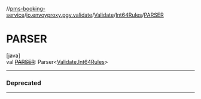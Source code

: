 //[pms-booking-service](../../../../index.md)/[io.envoyproxy.pgv.validate](../../index.md)/[Validate](../index.md)/[Int64Rules](index.md)/[PARSER](-p-a-r-s-e-r.md)

# PARSER

[java]\
val [~~PARSER~~](-p-a-r-s-e-r.md): Parser&lt;[Validate.Int64Rules](index.md)&gt;

---

### Deprecated

---